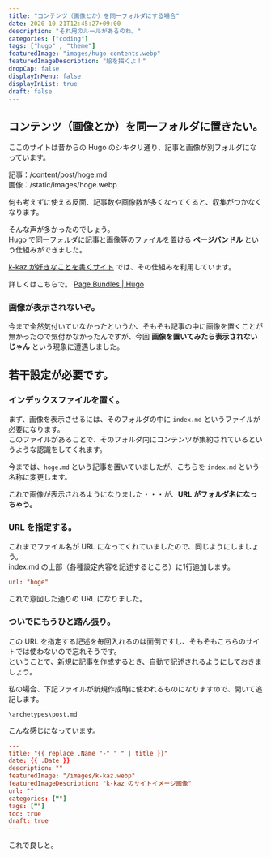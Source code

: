 ```yaml
---
title: "コンテンツ（画像とか）を同一フォルダにする場合"
date: 2020-10-21T12:45:27+09:00
description: "それ用のルールがあるのね。"
categories: ["coding"]
tags: ["hugo" , "theme"]
featuredImage: "images/hugo-contents.webp"
featuredImageDescription: "絵を描くよ！"
dropCap: false
displayInMenu: false
displayInList: true
draft: false
---
```

## コンテンツ（画像とか）を同一フォルダに置きたい。
ここのサイトは昔からの Hugo のシキタリ通り、記事と画像が別フォルダになっています。  

記事：/content/post/hoge.md  
画像：/static/images/hoge.webp

何も考えずに使える反面、記事数や画像数が多くなってくると、収集がつかなくなります。

そんな声が多かったのでしょう。  
Hugo で同一フォルダに記事と画像等のファイルを置ける **ページバンドル** という仕組みができました。

[k-kaz が好きなことを書くサイト](https://k-kaz.netlify.app) では、その仕組みを利用しています。

詳しくはこちらで。
[Page Bundles | Hugo](https://gohugo.io/content-management/page-bundles)


### 画像が表示されないぞ。
今まで全然気付いていなかったというか、そもそも記事の中に画像を置くことが無かったので気付かなかったんですが、今回 **画像を置いてみたら表示されないじゃん** という現象に遭遇しました。


## 若干設定が必要です。
### インデックスファイルを置く。
まず、画像を表示させるには、そのフォルダの中に `index.md` というファイルが必要になります。  
このファイルがあることで、そのフォルダ内にコンテンツが集約されているというような認識をしてくれます。

今までは、`hoge.md` という記事を置いていましたが、こちらを `index.md` という名称に変更します。

これで画像が表示されるようになりました・・・が、**URL がフォルダ名になっちゃう。**

### URL を指定する。
これまでファイル名が URL になってくれていましたので、同じようにしましょう。  
index.md の上部（各種設定内容を記述するところ）に1行追加します。

```toml
url: "hoge"
```

これで意図した通りの URL になりました。

### ついでにもうひと踏ん張り。
この URL を指定する記述を毎回入れるのは面倒ですし、そもそもこちらのサイトでは使わないので忘れそうです。  
ということで、新規に記事を作成するとき、自動で記述されるようにしておきましょう。

私の場合、下記ファイルが新規作成時に使われるものになりますので、開いて追記します。

`\archetypes\post.md`

こんな感じになっています。

```toml
---
title: "{{ replace .Name "-" " " | title }}"
date: {{ .Date }}
description: ""
featuredImage: "/images/k-kaz.webp"
featuredImageDescription: "k-kaz のサイトイメージ画像"
url: ""
categories: [""]
tags: [""]
toc: true
draft: true
---
```

これで良しと。